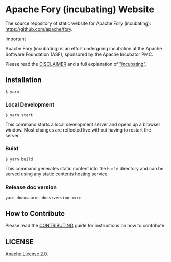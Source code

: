 # Apache Fory (incubating) Website

The source repository of static website for Apache Fory (incubating): https://github.com/apache/fory.

> [!IMPORTANT]
> Apache Fory (incubating) is an effort undergoing incubation at the Apache
> Software Foundation (ASF), sponsored by the Apache Incubator PMC.
>
> Please read the [DISCLAIMER](DISCLAIMER) and a full explanation of ["incubating"](https://incubator.apache.org/policy/incubation.html).

## Installation

```
$ yarn
```

### Local Development

```
$ yarn start
```

This command starts a local development server and opens up a browser window. Most changes are reflected live without having to restart the server.

### Build

```
$ yarn build
```

This command generates static content into the `build` directory and can be served using any static contents hosting service.

### Release doc version

```
yarn docusaurus docs:version xxxx
```

## How to Contribute

Please read the [CONTRIBUTING](CONTRIBUTING.md) guide for instructions on how to contribute.

## LICENSE

[Apache License 2.0](./LICENSE).
